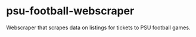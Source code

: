 # psu-football-webscraper
Webscraper that scrapes data on listings for tickets to PSU football games.
